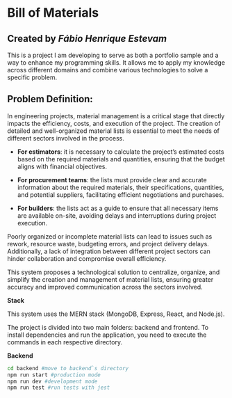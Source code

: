 # Bill of Materials

## Created by *Fábio Henrique Estevam*

This is a project I am developing to serve as both a portfolio sample and a way to enhance my programming skills.
It allows me to apply my knowledge across different domains and combine various technologies to solve a specific problem.

## Problem Definition:

In engineering projects, material management is a critical stage that directly impacts the efficiency, costs, and execution of the project. The creation of detailed and well-organized material lists is essential to meet the needs of different sectors involved in the process.

- **For estimators**: it is necessary to calculate the project’s estimated costs based on the required materials and quantities, ensuring that the budget aligns with financial objectives.

- **For procurement teams**: the lists must provide clear and accurate information about the required materials, their specifications, quantities, and potential suppliers, facilitating efficient negotiations and purchases.

- **For builders**: the lists act as a guide to ensure that all necessary items are available on-site, avoiding delays and interruptions during project execution.

Poorly organized or incomplete material lists can lead to issues such as rework, resource waste, budgeting errors, and project delivery delays. 
Additionally, a lack of integration between different project sectors can hinder collaboration and compromise overall efficiency.

This system proposes a technological solution to centralize, organize, and simplify the creation and management of material lists, ensuring greater accuracy and improved communication across the sectors involved.

**Stack**

This system uses the MERN stack (MongoDB, Express, React, and Node.js).

The project is divided into two main folders: backend and frontend.
To install dependencies and run the application, you need to execute the commands in each respective directory.

**Backend**
```sh
cd backend #move to backend`s directory
npm run start #production mode
npm run dev #development mode
npm run test #run tests with jest
```
